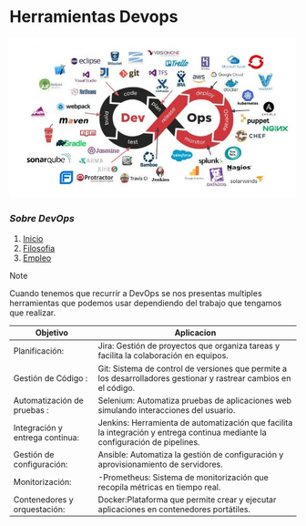 # Herramientas Devops
![DevOps](./img/HerramientasDevOps.jpg)  

### ***Sobre DevOps***
1. [Inicio](README.md)
2. [Filosofia](Filosofia.md)
3. [Empleo](Empleo.md)

> [!NOTE]
> Cuando tenemos que recurrir a DevOps se nos presentas multiples herramientas que podemos usar dependiendo del trabajo que tengamos que realizar.




| Objetivo                |Aplicacion|
| -----------------------------|-----------------------------|
|   Planificación:   | Jira: Gestión de proyectos que organiza tareas y facilita la colaboración en equipos.|
| Gestión de Código :| Git: Sistema de control de versiones que permite a los desarrolladores gestionar y rastrear cambios en el código.|
| Automatización de pruebas :| Selenium: Automatiza pruebas de aplicaciones web simulando interacciones del usuario.|
| Integración y entrega continua: |Jenkins: Herramienta de automatización que facilita la integración y entrega continua mediante la configuración de pipelines.|
| Gestión de configuración:| Ansible: Automatiza la gestión de configuración y aprovisionamiento de servidores.|
|Monitorización: |-Prometheus: Sistema de monitorización que recopila métricas en tiempo real. |
| Contenedores y orquestación: |  Docker:Plataforma que permite crear y ejecutar aplicaciones en contenedores portátiles.|
